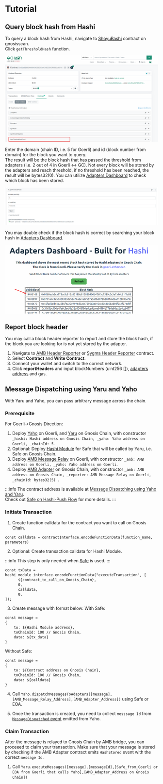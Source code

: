 # Tutorial

## Query block hash from Hashi

To query a block hash from Hashi, navigate to [ShoyuBashi](https://gnosisscan.io/address/0x31a8e89d6f98454d38c03eca3dc543f6581d607c#readContract) contract on gnosisscan.  
Click `getThresholdHash` function.

![](../../../static/img/bridges/hashi/getThresholdHash.png)

Enter the domain (chain ID, i.e. 5 for Goerli) and id (block number from domain) for the block you want to query.  
The result will be the block hash that has passed the threshold from adapters (i.e. 2 out of 4 in Goerli <-> GC). Not every block will be stored by the adapters and reach threshold, if no threshold has been reached, the result will be bytes32(0). You can utilize [Adapters Dashboard](https://hashiadapters-dashboard-tvw47.ondigitalocean.app/) to check which block has been stored.

![](../../../static/img/bridges/hashi/callgetThresholdHash.png)

You may double check if the block hash is correct by searching your block hash in [Adapters Dashboard](https://hashiadapters-dashboard-tvw47.ondigitalocean.app/).

![](../../../static/img/bridges/hashi/AdaptersDashboardData.png)

## Report block header

You may call a block header reporter to report and store the block hash, if the block you are looking for is not yet stored by the adapter.

1. Navigate to [AMB Header Reporter](https://goerli.etherscan.io/address/0xedc0b1d3de4496e0d917af42f29cb71eb2982319) or [Sygma Header Reporter](https://docs.gnosischain.com/bridges/hashi/) contract.
2. Select **Contract** and **Write Contract**.
3. Connect your wallet and switch to the correct network.
4. Click **reportHeaders** and input blockNumbers (uint256 []), [adapters address](https://docs.gnosischain.com/bridges/hashi/#current-deployments) and gas.

## Message Dispatching using Yaru and Yaho

With Yaru and Yaho, you can pass arbitrary message across the chain.

### Prerequisite

For Goerli->Gnosis Direction:

1. Deploy [Yaho](https://github.com/gnosis/hashi/blob/main/packages/evm/contracts/Yaho.sol) on Goerli, and [Yaru](https://github.com/gnosis/hashi/blob/main/packages/evm/contracts/Yaru.sol) on Gnosis Chain, with constructor `_hashi: Hashi address on Gnosis Chain, _yaho: Yaho address on Goerli, _chainId: 5`.
2. Optional: Deploy [Hashi Module](https://github.com/gnosis/hashi/blob/main/packages/evm/contracts/zodiac/HashiModule.sol) for Safe that will be called by Yaru, i.e. Safe on Gnosis Chain.
3. Deploy [AMB Message Relay](https://github.com/gnosis/hashi/blob/main/packages/evm/contracts/adapters/AMB/AMBMessageRelayer.sol) on Goerli, with constructor `_amb: AMB address on Goerli, _yaho: Yaho address on Goerli`.
4. Deploy [AMB Adapter](https://github.com/gnosis/hashi/blob/main/packages/evm/contracts/adapters/AMB/AMBAdapter.sol) on Gnosis Chain, with constructor `_amb: AMB address on Gnosis Chain, _reporter: AMB Message Relay on Goerli, _chainId: bytes32(5) `.

:::info
The contract address is available at [Message Dispatching using Yaho and Yaru](Application.md#message-dispatching-using-yaho-and-yaru).  
Check out [Safe on Hashi-Push Flow](Application.md#push-flow) for more details.
:::

### Initiate Transaction

1. Create function calldata for the contract you want to call on Gnosis Chain.

```
const calldata = contractInterface.encodeFunctionData(function_name, parameters)
```

2. Optional: Create transaction calldata for Hashi Module.

:::info
This step is only needed when [Safe](https://safe.global/) is used.
:::

```
const txData = hashi_module_interface.encodeFunctionData("executeTransaction", [
      ${contract_to_call_on_Gnosis_Chain},
      0,
      calldata,
      0,
]);
```

3. Create message with format below:
   With Safe:

```
const message =
{
    to: ${Hashi Module address},
    toChainId: 100 // Gnosis Chain,
    data: ${tx_data}
}
```

Without Safe:

```
const message =
{
    to: ${Contract address on Gnosis Chain},
    toChainId: 100 // Gnosis Chain,
    data: ${calldata}
}
```

4. Call `Yaho.dispatchMessagesToAdapters([message],[AMB_Message_Relay_Address],[AMB_Adapter_Address])` using Safe or EOA.

5. Once the transaction is created, you need to collect `messsage Id` from [`MessageDispatched` event](https://github.com/gnosis/hashi/blob/main/packages/evm/contracts/Yaho.sol#L27) emitted from Yaho.

### Claim Transaction

After the message is relayed to Gnosis Chain by AMB bridge, you can proceeed to claim your transaction.
Make sure that your message is stored by checking if the AMB Adapter contract emits `HashStored` event with the correct `message Id`.

1. Call `Yaru.executeMessages([message],[messageId],[Safe_from_Goerli or EOA from Goerli that calls Yaho],[AMB_Adapter_Address on Gnosis Chain])`
